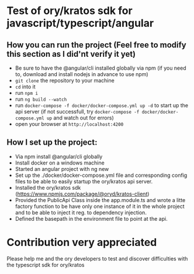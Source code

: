 # Test of ory/kratos sdk for javascript/typescript/angular

## How you can run the project (Feel free to modify this section as I did'nt verify it yet)
- Be sure to have the @angular/cli installed globally via npm (if you need to, download and install nodejs in advance to use npm)
- `git clone` the repository to your machine
- `cd` into it
- run `npm i`
- run `ng build --watch`
- run `docker-compose -f docker/docker-compose.yml up -d` to start up the api server (if not successfull, try `docker-compose -f docker/docker-compose.yml up` and watch out for errors)
- open your browser at `http://localhost:4200`

## How I set up the project:
- Via npm install @angular/cli globally
- Install docker on a windows machine
- Started an angular project with ng new
- Set up the ./docker/docker-compose.yml file and corresponding config files to be able to easily startup the ory/kratos api server.
- Installed the ory/kratos sdk (https://www.npmjs.com/package/@oryd/kratos-client)
- Provided the PublicApi Class inside the app.module.ts and wrote a litte factory function to be have only one instance of it in the whole project and to be able to inject it reg. to dependency injection.
- Defined the basepath in the environment file to point at the api.

# Contribution very appreciated
Please help me and the ory developers to test and discover difficulties with the typescript sdk for ory/kratos
